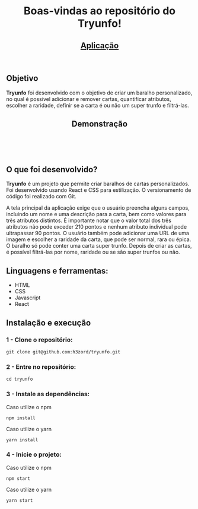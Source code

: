 <h1 align="center">Boas-vindas ao repositório do Tryunfo!</h1>

<h2 align="center">
  <a href="https://h3zord.github.io/tryunfo" target="_blank">
    Aplicação
  </a>
</h2>
<br/>

## Objetivo

<strong>Tryunfo</strong> foi desenvolvido com o objetivo de criar um baralho personalizado, no qual é possível adicionar e remover cartas, quantificar atributos, escolher a raridade, definir se a carta é ou não um super trunfo e filtrá-las.

<h2 align="center">Demonstração</h2>
<br/>

<div align="center">



</div>

<br/>
<br/>

## O que foi desenvolvido?

<strong>Tryunfo</strong> é um projeto que permite criar baralhos de cartas personalizados. Foi desenvolvido usando React e CSS para estilização. O versionamento de código foi realizado com Git.

A tela principal da aplicação exige que o usuário preencha alguns campos, incluindo um nome e uma descrição para a carta, bem como valores para três atributos distintos. É importante notar que o valor total dos três atributos não pode exceder 210 pontos e nenhum atributo individual pode ultrapassar 90 pontos.
O usuário também pode adicionar uma URL de uma imagem e escolher a raridade da carta, que pode ser normal, rara ou épica. O baralho só pode conter uma carta super trunfo. Depois de criar as cartas, é possível filtrá-las por nome, raridade ou se são super trunfos ou não.

## Linguagens e ferramentas:
- HTML
- CSS
- Javascript
- React

## Instalação e execução

### 1 - Clone o repositório:
```
git clone git@github.com:h3zord/tryunfo.git
```

### 2 - Entre no repositório:
```
cd tryunfo
```

### 3 - Instale as dependências:
Caso utilize o npm
```
npm install
```
Caso utilize o yarn
```
yarn install
```

### 4 - Inicie o projeto:
Caso utilize o npm
```
npm start
```
Caso utilize o yarn
```
yarn start
```